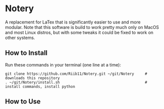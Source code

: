 # Notery

A replacement for LaTex that is significantly easier to use and more modular. Note that this software is build to work pretty much only on MacOS and most Linux distros, but with some tweaks it could be fixed to work on other systems.

## How to Install

Run these commands in your terminal (one line at a time):

    git clone https://github.com/Riib11/Notery.git ~/git/Notery     # downloads this repository
    . ~/git/Notery/install.sh                                       # install commands, install python


## How to Use


